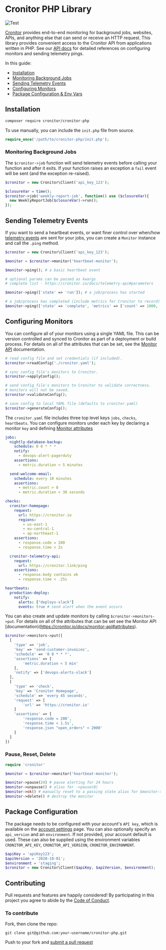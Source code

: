 # Cronitor PHP Library

![Test](https://github.com/cronitorio/cronitor-php/workflows/Test/badge.svg)

[Cronitor](https://cronitor.io/) provides end-to-end monitoring for background jobs, websites, APIs, and anything else that can send or receive an HTTP request. This library provides convenient access to the Cronitor API from applications written in PHP. See our [API docs](https://cronitor.io/docs/api) for detailed references on configuring monitors and sending telemetry pings.


In this guide:

- [Installation](#Installation)
- [Monitoring Background Jobs](#monitoring-background-jobs)
- [Sending Telemetry Events](#sending-telemetry-events)
- [Configuring Monitors](#configuring-monitors)
- [Package Configuration & Env Vars](#package-configuration)

## Installation

```bash
composer require cronitor/cronitor-php
```

To use manually, you can include the `init.php` file from source.

```php
require_once('/path/to/cronitor-php/init.php');
```

### Monitoring Background Jobs

The `$cronitor->job` function will send telemetry events before calling your function and after it exits. If your function raises an exception a `fail` event will be sent (and the exception re-raised).


```php
$cronitor = new Cronitor\Client('api_key_123');

$closureVar = time();
$cronitor->job('weekly-report-job', function() use ($closureVar){
  new WeeklyReportJob($closureVar)->run();
});
```

## Sending Telemetry Events

If you want to send a heartbeat events, or want finer control over when/how [telemetry events](https://cronitor.io/docs/telemetry-api) are sent for your jobs, you can create a `Monitor` instance and call the `.ping` method.


```php
$cronitor = new Cronitor\Client('api_key_123');

$monitor = $cronitor->monitor('heartbeat-monitor');

$monitor->ping(); # a basic heartbeat event

# optional params can be passed as kwargs
# complete list - https://cronitor.io/docs/telemetry-api#parameters

$monitor->ping(['state' => 'run']); # a job/process has started

# a job/process has completed (include metrics for Cronitor to record)
$monitor->ping(['state' => 'complete', 'metrics' => ['count' => 1000, 'error_count' => 17]]);
```

## Configuring Monitors

You can configure all of your monitors using a single YAML file. This can be version controlled and synced to Cronitor as part of
a deployment or build process. For details on all of the attributes that can be set, see the [Monitor API](https://cronitor.io/docs/monitor-api) documentation.

```php
# read config file and set credentials (if included).
$cronitor->readConfig('./cronitor.yaml');

# sync config file's monitors to Cronitor.
$cronitor->applyConfig();

# send config file's monitors to Cronitor to validate correctness.
# monitors will not be saved.
$cronitor->validateConfig();

# save config to local YAML file (defaults to cronitor.yaml)
$cronitor->generateConfig();
```

The `cronitor.yaml` file includes three top level keys `jobs`, `checks`, `heartbeats`. You can configure monitors under each key by declaring a monitor `key` and defining [Monitor attributes](https://cronitor.io/docs/monitor-api#attributes)

```yaml
jobs:
  nightly-database-backup:
    schedule: 0 0 * * *
    notify:
      - devops-alert-pagerduty
    assertions:
      - metric.duration < 5 minutes

  send-welcome-email:
    schedule: every 10 minutes
    assertions:
      - metric.count > 0
      - metric.duration < 30 seconds

checks:
  cronitor-homepage:
    request:
      url: https://cronitor.io
      regions:
        - us-east-1
        - eu-central-1
        - ap-northeast-1
    assertions:
      - response.code = 200
      - response.time < 2s

  cronitor-telemetry-api:
    request:
      url: https://cronitor.link/ping
    assertions:
      - response.body contains ok
      - response.time < .25s

heartbeats:
  production-deploy:
    notify:
      alerts: ["deploys-slack"]
      events: true # send alert when the event occurs
```

You can also create and update monitors by calling `$cronitor->monitors->put`. For details on all of the attributes that can be set see the Monitor API [documentation)(https://cronitor.io/docs/monitor-api#attributes).

```php
$cronitor->monitors->put([
  [
    'type' => 'job',
    'key' => 'send-customer-invoices',
    'schedule' => '0 0 * * *',
    'assertions' => [
        'metric.duration < 5 min'
    ],
    'notify' => ['devops-alerts-slack']
  ],
  [
    'type' => 'check',
    'key' => 'Cronitor Homepage',
    'schedule' => 'every 45 seconds',
    'request' => [
        'url' => 'https://cronitor.io'
    ]
    'assertions' => [
        'response.code = 200',
        'response.time < 1.5s',
        'response.json "open_orders" < 2000'
    ]
  ]
])
```

### Pause, Reset, Delete

```php
require 'cronitor'

$monitor = $cronitor->monitor('heartbeat-monitor');

$monitor->pause(24) # pause alerting for 24 hours
$monitor->unpause() # alias for ->pause(0)
$monitor->ok() # manually reset to a passing state alias for $monitor->ping({state: ok})
$monitor->delete() # destroy the monitor
```

## Package Configuration

The package needs to be configured with your account's `API key`, which is available on the [account settings](https://cronitor.io/settings) page. You can also optionally specify an `api_version` and an `environment`. If not provided, your account default is used. These can also be supplied using the environment variables `CRONITOR_API_KEY`, `CRONITOR_API_VERSION`, `CRONITOR_ENVIRONMENT`.

```php
$apiKey = 'apiKey123';
$apiVersion = '2020-10-01';
$environment = 'staging';
$cronitor = new Cronitor\Client($apiKey, $apiVersion, $environment);
```

## Contributing

Pull requests and features are happily considered! By participating in this project you agree to abide by the [Code of Conduct](http://contributor-covenant.org/version/2/0).

### To contribute

Fork, then clone the repo:

    git clone git@github.com:your-username/cronitor-php.git

Push to your fork and [submit a pull request](https://github.com/cronitorio/cronitor-php/compare/)
